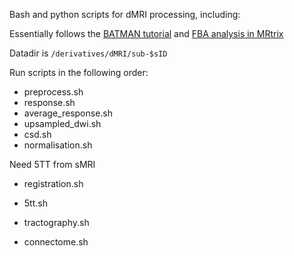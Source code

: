 Bash and python scripts for dMRI processing, including:

Essentially follows the [BATMAN tutorial](https://osf.io/pm9ba/) and [FBA analysis in MRtrix](https://mrtrix.readthedocs.io/en/latest/fixel_based_analysis/mt_fibre_density_cross-section.html#fibre-density-and-cross-section-multi-tissue-csd)

Datadir is `/derivatives/dMRI/sub-$sID`

Run scripts in the following order:

- preprocess.sh
- response.sh
- average_response.sh
- upsampled_dwi.sh
- csd.sh
- normalisation.sh

Need 5TT from sMRI
- registration.sh
- 5tt.sh

- tractography.sh
- connectome.sh
